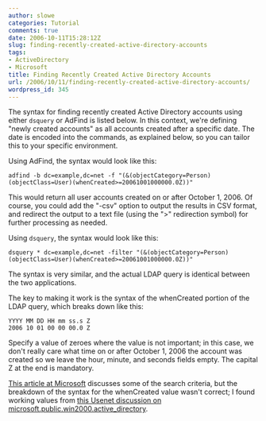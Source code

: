 ```yaml
---
author: slowe
categories: Tutorial
comments: true
date: 2006-10-11T15:28:12Z
slug: finding-recently-created-active-directory-accounts
tags:
- ActiveDirectory
- Microsoft
title: Finding Recently Created Active Directory Accounts
url: /2006/10/11/finding-recently-created-active-directory-accounts/
wordpress_id: 345
---
```


The syntax for finding recently created Active Directory accounts using either `dsquery` or AdFind is listed below. In this context, we're defining "newly created accounts" as all accounts created after a specific date. The date is encoded into the commands, as explained below, so you can tailor this to your specific environment.

Using AdFind, the syntax would look like this:

```text
adfind -b dc=example,dc=net -f "(&(objectCategory=Person)
(objectClass=User)(whenCreated>=20061001000000.0Z))"
```

This would return all user accounts created on or after October 1, 2006. Of course, you could add the "-csv" option to output the results in CSV format, and redirect the output to a text file (using the "&gt;" redirection symbol) for further processing as needed.

Using `dsquery`, the syntax would look like this:

```text
dsquery * dc=example,dc=net -filter "(&(objectCategory=Person)
(objectClass=User)(whenCreated>=20061001000000.0Z))"
```

The syntax is very similar, and the actual LDAP query is identical between the two applications.

The key to making it work is the syntax of the whenCreated portion of the LDAP query, which breaks down like this:

    YYYY MM DD HH mm ss.s Z
    2006 10 01 00 00 00.0 Z

Specify a value of zeroes where the value is not important; in this case, we don't really care what time on or after October 1, 2006 the account was created so we leave the hour, minute, and seconds fields empty. The capital Z at the end is mandatory.

[This article at Microsoft](http://www.microsoft.com/technet/prodtechnol/windows2000serv/reskit/distrib/dsbc_nar_zgyg.mspx?mfr=true) discusses some of the search criteria, but the breakdown of the syntax for the whenCreated value wasn't correct; I found working values from [this Usenet discussion on microsoft.public.win2000.active_directory](http://groups.google.com/group/microsoft.public.win2000.active_directory/browse_thread/thread/87e0839aa447deeb/664ec0a4bff341a7%23664ec0a4bff341a7).

